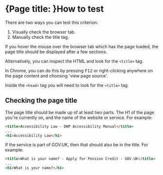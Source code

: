 # {Page title: }How to test

There are two ways you can test this criterion:

1. Visually check the browser tab.
2. Manually check the title tag.

If you hover the mouse over the browser tab which has the page loaded, the page title should be displayed after a few sections.

Alternatively, you can inspect the HTML and look for the `<title>` tag.

In Chrome, you can do this by pressing <kbd>F12</kbd> or right-clicking anywhere on the page content and choosing 'view page source'.

Inside the `<head>` tag you will need to look for the `<title>` tag.

## Checking the page title
The page title should be made up of at least two parts. The H1 of the page you're currently on, and the name of the website or service. For example:
```html
<title>Accessibility Law - DWP Accessibility Manual</title>
...
<h1>Accessibility Law</h1>
```

If the service is part of GOV.UK, then that should also be in the title. For example:

```html
<title>What is your name? - Apply for Pension Credit - GOV.UK</title>
...
<h1>What is your name?</h1>
```
